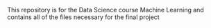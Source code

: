 This repository is for the Data Science course Machine Learning and contains 
all of the files necessary for the final project